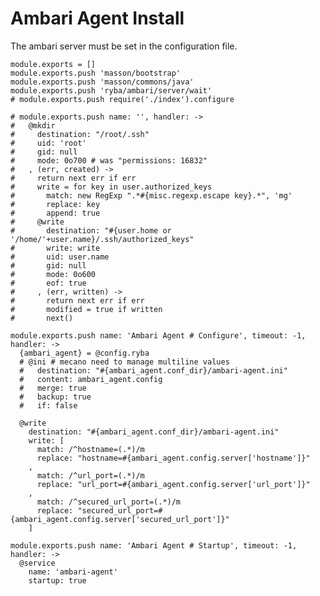 # Ambari Agent Install

The ambari server must be set in the configuration file.

    module.exports = []
    module.exports.push 'masson/bootstrap'
    module.exports.push 'masson/commons/java'
    module.exports.push 'ryba/ambari/server/wait'
    # module.exports.push require('./index').configure

    # module.exports.push name: '', handler: ->
    #   @mkdir 
    #     destination: "/root/.ssh"
    #     uid: 'root'
    #     gid: null
    #     mode: 0o700 # was "permissions: 16832"
    #   , (err, created) ->
    #     return next err if err
    #     write = for key in user.authorized_keys
    #       match: new RegExp ".*#{misc.regexp.escape key}.*", 'mg'
    #       replace: key
    #       append: true
    #     @write
    #       destination: "#{user.home or '/home/'+user.name}/.ssh/authorized_keys"
    #       write: write
    #       uid: user.name
    #       gid: null
    #       mode: 0o600
    #       eof: true
    #     , (err, written) ->
    #       return next err if err
    #       modified = true if written
    #       next()

    module.exports.push name: 'Ambari Agent # Configure', timeout: -1, handler: ->
      {ambari_agent} = @config.ryba
      # @ini # mecano need to manage multiline values
      #   destination: "#{ambari_agent.conf_dir}/ambari-agent.ini"
      #   content: ambari_agent.config
      #   merge: true
      #   backup: true
      #   if: false

      @write
        destination: "#{ambari_agent.conf_dir}/ambari-agent.ini"
        write: [
          match: /^hostname=(.*)/m
          replace: "hostname=#{ambari_agent.config.server['hostname']}"
        ,
          match: /^url_port=(.*)/m
          replace: "url_port=#{ambari_agent.config.server['url_port']}"
        ,
          match: /^secured_url_port=(.*)/m
          replace: "secured_url_port=#{ambari_agent.config.server['secured_url_port']}"
        ]
 
    module.exports.push name: 'Ambari Agent # Startup', timeout: -1, handler: ->
      @service
        name: 'ambari-agent'
        startup: true
